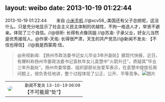 layout: weibo
date: 2013-10-19 01:22:44
---
<meta name="referrer" content="no-referrer" />

2013-10-19 01:22:44  &nbsp;&nbsp;&nbsp;&nbsp;&nbsp;&nbsp; 来自 <a href="http://app.weibo.com/t/feed/22zMnn" rel="nofollow">小米手机</a>
//@xcv58_:美国还有父子总统呢，这没什么。只是充分地显示了社会主义民主体制的优越性，不拘一格选人才，举贤不避亲。体现了三个自信。//@徐昕: 长得有点像凤姐 //@苏渝: 子承父业，好女儿当然是优秀接班人。@作家-天佑: 长得很严肃，天生的共产党员//@新闻不发炎: 【不信也得信】 //@我是西蒙周:信，
>  @央视新闻: 【扬州市政法委书记女儿毕业3年升副处】据现代快报，近日，有爆料称扬州市委政法委书记袁秋年女儿袁慧中"火箭升迁"，质疑其"毕业三年升副处"。扬州市委常委、组织部部长张爱军表示，在袁慧中提拔任用问题上，很负责任地讲，整个过程体现了公正、公开、平等竞争。 ​​​
>  ![图片](https://ww2.sinaimg.cn/large/9e5389bbjw1e4vmh97cspj209y0lsabg.jpg)

<table style="width: 100%;">
  <tr>
    <td style="width: 40px;"><img style="border-radius:50%" src="https://tvax1.sinaimg.cn/crop.53.76.215.215.50/634f559dly8gbj0ozoiwaj208c08cmx5.jpg?KID=imgbed,tva&Expires=1624465801&ssig=fE%2BzK6SwKi"></td>
    <td colspan="2"><small>新闻不发炎 13-10-19 06:08</small><br/>【不可能是“处”】</td>
  </tr>
</table>
